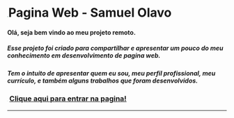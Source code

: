 ﻿# <img src="C:\Users\samue\Desktop\Projeto\Imagens\CabecaSam.png" style="zoom:15%;" />Pagina Web - Samuel Olavo 



#### Olá, seja bem vindo ao meu projeto remoto.

##### Esse projeto foi criado para compartilhar e apresentar um pouco do meu conhecimento em desenvolvimento de pagina web.

##### Tem o intuito de apresentar quem eu sou, meu perfil profissional, meu currículo, e também alguns trabalhos que foram desenvolvidos.



### <img src="https://media.giphy.com/media/d8cFOb7rJCBu0bCaQR/giphy.gif" style="zoom:6%;" /> <a href="https://samuelolavo.github.io/samuelolavo" target="_self">Clique aqui para entrar na pagina! </a>

 



------


